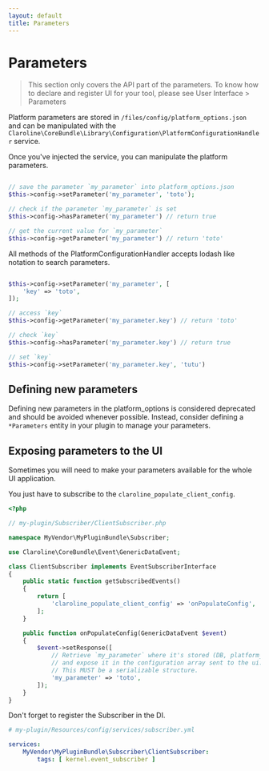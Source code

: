 ```yaml
---
layout: default
title: Parameters
---
```


# Parameters

> This section only covers the API part of the parameters.
> To know how to declare and register UI for your tool, please see User Interface > Parameters

Platform parameters are stored in `/files/config/platform_options.json` and can be manipulated
with the `Claroline\CoreBundle\Library\Configuration\PlatformConfigurationHandler` service.

Once you've injected the service, you can manipulate the platform parameters.

```php

// save the parameter `my_parameter` into platform_options.json
$this->config->setParameter('my_parameter', 'toto');

// check if the parameter `my_parameter` is set
$this->config->hasParameter('my_parameter') // return true

// get the current value for `my_parameter`
$this->config->getParameter('my_parameter') // return 'toto'

```

All methods of the PlatformConfigurationHandler accepts lodash like notation to search parameters.

```php

$this->config->setParameter('my_parameter', [
    'key' => 'toto',
]);

// access `key`
$this->config->getParameter('my_parameter.key') // return 'toto'

// check `key`
$this->config->hasParameter('my_parameter.key') // return true

// set `key`
$this->config->setParameter('my_parameter.key', 'tutu')

```


## Defining new parameters

Defining new parameters in the platform_options is considered deprecated and should be avoided whenever possible.
Instead, consider defining a `*Parameters` entity in your plugin to manage your parameters.


## Exposing parameters to the UI

Sometimes you will need to make your parameters available for the whole UI application.

You just have to subscribe to the `claroline_populate_client_config`.

```php
<?php

// my-plugin/Subscriber/ClientSubscriber.php

namespace MyVendor\MyPluginBundle\Subscriber;

use Claroline\CoreBundle\Event\GenericDataEvent;

class ClientSubscriber implements EventSubscriberInterface
{
    public static function getSubscribedEvents()
    {
        return [
            'claroline_populate_client_config' => 'onPopulateConfig',
        ];
    }

    public function onPopulateConfig(GenericDataEvent $event)
    {
        $event->setResponse([
            // Retrieve `my_parameter` where it's stored (DB, platform_options, ...)
            // and expose it in the configuration array sent to the ui.
            // This MUST be a serializable structure.
            'my_parameter' => 'toto',
        ]);
    }
}

```

Don't forget to register the Subscriber in the DI.

```yml
# my-plugin/Resources/config/services/subscriber.yml

services:
    MyVendor\MyPluginBundle\Subscriber\ClientSubscriber:
        tags: [ kernel.event_subscriber ]
```
